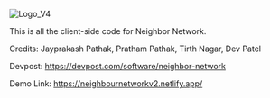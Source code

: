 
![Logo_V4](https://user-images.githubusercontent.com/49925882/190212926-758c916f-8992-4a63-ab5b-9dacd88f8dc9.png)

This is all the client-side code for Neighbor Network.

Credits: Jayprakash Pathak, Pratham Pathak, Tirth Nagar, Dev Patel

Devpost: https://devpost.com/software/neighbor-network

Demo Link: https://neighbournetworkv2.netlify.app/

